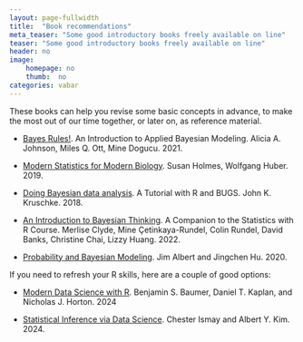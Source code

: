 ```yaml
---
layout: page-fullwidth
title:  "Book recommendations"
meta_teaser: "Some good introductory books freely available on line"
teaser: "Some good introductory books freely available on line"
header: no
image:
    homepage: no
    thumb:  no
categories: vabar
---
```



These books can help you revise some basic concepts in advance, to make the most out of our time together, or later on, as reference material.

- [Bayes Rules!](https://www.bayesrulesbook.com/). An Introduction to Applied Bayesian Modeling. Alicia A. Johnson, Miles Q. Ott, Mine Dogucu. 2021.

- [Modern Statistics for Modern Biology](https://web.stanford.edu/class/bios221/book/). Susan Holmes, Wolfgang Huber. 2019.

- [Doing Bayesian data analysis](https://sites.google.com/site/doingbayesiandataanalysis/). A Tutorial with R and BUGS. John K. Kruschke. 2018.

- [An Introduction to Bayesian Thinking](https://statswithr.github.io/book/). A Companion to the Statistics with R Course. Merlise Clyde, Mine Çetinkaya-Rundel, Colin Rundel, David Banks, Christine Chai, Lizzy Huang. 2022.

- [Probability and Bayesian Modeling](https://bayesball.github.io/BOOK/). Jim Albert and Jingchen Hu. 2020.


If you need to refresh your R skills, here are a couple of good options:

- [Modern Data Science with R](https://mdsr-book.github.io/mdsr3e/). Benjamin S. Baumer, Daniel T. Kaplan, and Nicholas J. Horton. 2024

- [Statistical Inference via Data Science](https://moderndive.com/index.html). Chester Ismay and Albert Y. Kim. 2024.

